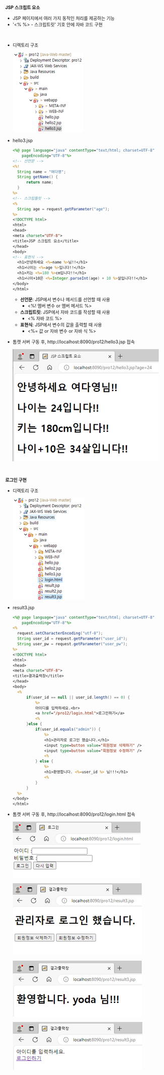 **JSP 스크립트 요소**

* JSP 페이지에서 여러 가지 동적인 처리를 제공하는 기능
* '<% %> - 스크립트릿' 기호 안에 자바 코드 구현

<br>

* 디렉토리 구조

  ![script_directory_](./image.assets/script_directory_.PNG)

* hello3.jsp

  ```jsp
  <%@ page language="java" contentType="text/html; charset=UTF-8"
      pageEncoding="UTF-8"%>
  <!-- 선언문 -->
  <%!
  	String name = "여다영";
  	String getName() {
  		return name;
  	}
  %>
  <!-- 스크립틀릿 -->
  <%
  	String age = request.getParameter("age");
  %>
  <!DOCTYPE html>
  <html>
  <head>
  <meta charset="UTF-8">
  <title>JSP 스크립트 요소</title>
  </head>
  <body>
  <!-- 표현식 -->
  	<h1>안녕하세요 <%=name %>님!!</h1>
  	<h1>나이는 <%=age %>입니다!!</h1>
  	<h1>키는 <%=180 %>cm입니다!!</h1>
  	<h1>나이+10은 <%=Integer.parseInt(age) + 10 %>살입니다!!</h1>
  </body>
  </html>
  ```

  - **선언문**: JSP에서 변수나 메서드를 선언할 때 사용
    - <%! 멤버 변수 or 멤버 메서드 %>
  - **스크립트릿**: JSP에서 자바 코드를 작성할 때 사용
    - <% 자바 코드 %>
  - **표현식**: JSP에서 변수의 값을 출력할 때 사용
    - <%= 값 or 자바 변수 or 자바 식 %>

* 톰캣 서버 구동 후, http://localhost:8090/pro12/hello3.jsp 접속

  ![script_result_](./image.assets/script_result_.PNG)

<br>

**로그인 구현**

* 디렉토리 구조

  ![scripting_directory](./image.assets/scripting_directory.PNG)

* result3.jsp

  ```jsp
  <%@ page language="java" contentType="text/html; charset=UTF-8"
      pageEncoding="UTF-8"%>
  <%
  	request.setCharacterEncoding("utf-8");
  	String user_id = request.getParameter("user_id");
  	String user_pw = request.getParameter("user_pw");
  %>
  <!DOCTYPE html>
  <html>
  <head>
  <meta charset="UTF-8">
  <title>결과출력창</title>
  </head>
  <body>
  	<%
  		if(user_id == null || user_id.length() == 0) {
  			%>
  			아이디를 입력하세요.<br>
  			<a href="/pro12/login.html">로그인하기</a>
  			<%
  		}else {
  			if(user_id.equals("admin")) {
  				%>
  				<h1>관리자로 로그인 했습니다.</h1>
  				<input type=button value="회원정보 삭제하기" />
  				<input type=button value="회원정보 수정하기" />
  				<% 
  			} else {
  				%>
  				<h1>환영합니다. <%=user_id %> 님!!!</h1>
  				<%
  			}
  		}
  	%>
  </body>
  </html>
  ```

* 톰캣 서버 구동 후, http://localhost:8090/pro12/login.html 접속

  ![scripting_result](./image.assets/scripting_result.PNG)

  ![scripting_result2](./image.assets/scripting_result2.PNG)

  ![scripting_result3](./image.assets/scripting_result3.PNG)

  ![scripting_result4](./image.assets/scripting_result4.PNG)